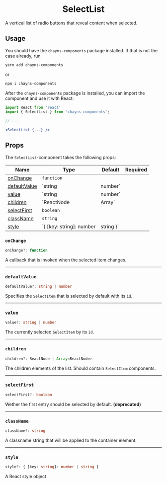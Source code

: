 <div align="center"><h1>SelectList</h1></div>

A vertical list of radio buttons that reveal content when selected.

## Usage

You should have the `chayns-components` package installed. If that is not the
case already, run

```bash
yarn add chayns-components
```

or

```bash
npm i chayns-components
```

After the `chayns-components` package is installed, you can import the component
and use it with React:

```jsx
import React from 'react'
import { SelectList } from 'chayns-components';

// ...

<SelectList {...} />
```

## Props

The `SelectList`-component takes the following props:

| Name                          | Type                     | Default           | Required |
| ----------------------------- | ------------------------ | ----------------- | :------: |
| [onChange](#onchange)         | `function`               |                   |          |
| [defaultValue](#defaultvalue) | `string                  | number`           |          |  |
| [value](#value)               | `string                  | number`           |          |  |
| [children](#children)         | `ReactNode               | Array<ReactNode>` |          |  |
| [selectFirst](#selectfirst)   | `boolean`                |                   |          |
| [className](#classname)       | `string`                 |                   |          |
| [style](#style)               | `{ [key: string]: number | string }`         |          |  |

### `onChange`

```ts
onChange?: function
```

A callback that is invoked when the selected item changes.

---

### `defaultValue`

```ts
defaultValue?: string | number
```

Specifies the `SelectItem` that is selected by default with its `id`.

---

### `value`

```ts
value?: string | number
```

The currently selected `SelectItem` by its `id`.

---

### `children`

```ts
children?: ReactNode | Array<ReactNode>
```

The children elements of the list. Should contain `SelectItem` components.

---

### `selectFirst`

```ts
selectFirst?: boolean
```

Wether the first entry should be selected by default. **(deprecated)**

---

### `className`

```ts
className?: string
```

A classname string that will be applied to the container element.

---

### `style`

```ts
style?: { [key: string]: number | string }
```

A React style object
